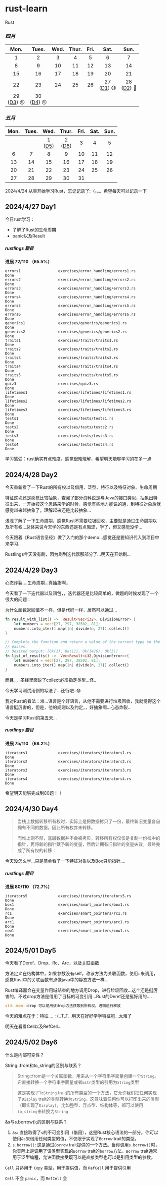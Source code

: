 # rust-learn
Rust

### *四月*

|              Mon.              |             Tues.             | Wed. | Thur. | Fri. |                   Sat.                   |             Sun.              |
| :----------------------------: | :---------------------------: | :--: | :---: | :--: | :--------------------------------------: | :---------------------------: |
|               1                |               2               |  3   |   4   |  5   |                    6                     |               7               |
|               8                |               9               |  10  |  11   |  12  |                    13                    |              14               |
|               15               |              16               |  17  |  18   |  19  |                    20                    |              21               |
|               22               |              23               |  24  |  25   |  26  | 27 <br>([D1](#2024427-Day1)) :anguished: | 28<br>([D2](#2024428-Day2)) 🤔 |
| 29<br/>([D3](#2024429-Day3)) 😖 | 30<br>([D4](#2024429-Day4)) 😖 |      |       |      |                                          |                               |



### *五月*

| Mon. | Tues. |            Wed.             |            Thur.             | Fri. | Sat. | Sun. |
| :--: | :---: | :-------------------------: | :--------------------------: | :--: | :--: | :--: |
|      |       | 1<br> ([D5](#2024501-Day5)) | 2<br/> ([D6](#2024502-Day6)) |  3   |  4   |  5   |
|  6   |   7   |              8              |              9               |  10  |  11  |  12  |
|  13  |  14   |             15              |              16              |  17  |  18  |  19  |
|  20  |  21   |             22              |              23              |  24  |  25  |  26  |
|  27  |  28   |             29              |              30              |  31  |      |      |



2024/4/24 从零开始学习Rust，忘记记录了:（。。。希望每天可以记录一下

## 2024/4/27 Day1 

今日rust学习：

- 了解了Rust的生命周期
- panic以及Result

##### rustlings 题目

**进展 72/110 （65.5%）**

```
errors1                 exercises/error_handling/errors1.rs             Done
errors2                 exercises/error_handling/errors2.rs             Done
errors3                 exercises/error_handling/errors3.rs             Done
errors4                 exercises/error_handling/errors4.rs             Done
errors5                 exercises/error_handling/errors5.rs             Done
errors6                 exercises/error_handling/errors6.rs             Done
generics1               exercises/generics/generics1.rs                 Done
generics2               exercises/generics/generics2.rs                 Done
traits1                 exercises/traits/traits1.rs                     Done
traits2                 exercises/traits/traits2.rs                     Done
traits3                 exercises/traits/traits3.rs                     Done
traits4                 exercises/traits/traits4.rs                     Done
traits5                 exercises/traits/traits5.rs                     Done
quiz3                   exercises/quiz3.rs                              Done
lifetimes1              exercises/lifetimes/lifetimes1.rs               Done
lifetimes2              exercises/lifetimes/lifetimes2.rs               Done
lifetimes3              exercises/lifetimes/lifetimes3.rs               Done
tests1                  exercises/tests/tests1.rs                       Done
tests2                  exercises/tests/tests2.rs                       Done
tests3                  exercises/tests/tests3.rs                       Done
tests4                  exercises/tests/tests4.rs                       Done
```

学习感受：rust确实有点难度，感觉很难理解，希望明天能够学习的在多一点

## 2024/4/28 Day2 

今天重新看了一下Rust的所有权以及借用、泛型、特征以及特征对象、生命周期

特征这块还是感觉比较抽象，查阅了部分资料说是与Java的接口类似，抽象出特征出来，一开始按这个思路来学的时候，感觉有些地方能说的通，到特征对象后就感觉越来越抽象了，理解起来还是比较抽象...

浅浅了解了一下生命周期，感觉Rust不需要垃圾回收，主要就是通过生命周期以及所有权...总体来说今天学的东西还是有点晦涩，学了，但又感觉没学...

今天跟着《Rust语言圣经》做了入门的那个demo...感觉还是要知识代入到项目中来学习..

Rustlings今天没有刷，因为刷到迭代器那部分了...明天在开始刷...

## 2024/4/29 Day3

心态炸裂....生命周期...真抽象啊...

今天看了一下迭代器以及闭包，，迭代器还是比较简单的，做题的时候发现了一个很大的问题：

为什么函数返回值不一样，但是代码一样，居然可以通过...

```rust
fn result_with_list() ->  Result<Vec<i32>, DivisionError> {
    let numbers = vec![27, 297, 38502, 81];
    numbers.into_iter().map(|n| divide(n, 27)).collect()
}

// Complete the function and return a value of the correct type so the test
// passes.
// Desired output: [Ok(1), Ok(11), Ok(1426), Ok(3)]
fn list_of_results() ->  Vec<Result<i32,DivisionError>>{
    let numbers = vec![27, 297, 38502, 81];
    numbers.into_iter().map(|n| divide(n, 27)).collect()
}
```

而且，，圣经里面说了collect必须指定类型...怪..

今天学习测试用例的写法了...还行吧..😎

我对Rust的看法：难...语言是个好语言，从他不需要进行垃圾回收，我就觉得这个语言挺厉害的，但是，他的规则以及约定，，好抽象啊...心态炸裂..

今天是学习Rust的第五天...

##### rustlings 题目

**进展 75/110 （68.2%）**

```
iterators1              exercises/iterators/iterators1.rs               Done
iterators2              exercises/iterators/iterators2.rs               Done
iterators3              exercises/iterators/iterators3.rs               Done
iterators4              exercises/iterators/iterators4.rs               Done
```

希望明天能够完成到80题！！



## 2024/4/30 Day4



> 当栈上数据转移所有权时，实际上是把数据拷贝了一份，最终新旧变量各自拥有不同的数据，因此所有权并未转移。
>
> 而堆上则不然，底层数据并不会被拷贝，转移所有权仅仅是复制一份栈中的指针，再将新的指针赋予新的变量，然后让拥有旧指针的变量失效，最终完成了所有权的转移：



今天没怎么学...只是简单看了一下特征对象以及Box只能指针....



##### rustlings 题目

**进展 80/110 （72.7%）**

```
iterators5              exercises/iterators/iterators5.rs               Done
box1                    exercises/smart_pointers/box1.rs                Done
rc1                     exercises/smart_pointers/rc1.rs                 Done
arc1                    exercises/smart_pointers/arc1.rs                Done
cow1                    exercises/smart_pointers/cow1.rs                Done
```

## 2024/5/01 Day5

今天看了Deref、Drop、Rc、Arc，以及关联函数

方法定义在结构体中，如果参数没有self，称该方法为关联函数，使用::来调用，感觉Rust中的关联函数有点像java中的静态方法一样...

Rust编译器会在变量作用域结束的地方调用Drop，进行垃圾回收...这个还是挺厉害的，不过drop方法是借用了目标的可变引用...Rust的Deref还是挺好用的....

```rust
std::mem::drop 可以使用该drop方法获取到所有权，进而进行释放
```



今天的难点在于：特征.... : (..T_T...明天在好好学学特征吧...太难了

明天在看看Cell以及RefCell...



## 2024/5/02 Day6

什么是内部可变性？

String::from和to_string的区别与联系？

> String::from是一个关联函数，用来从一个字符串字面量创建一个`String`。它直接转换一个字符串字面量或者`&str`类型的引用为`String`类型
>
> 这是实现了`ToString` trait的所有类型的一个方法，它允许我们把任何实现了`Display` trait的类型转换为`String`。这意味着任何你可以打印出来的类型（即实现了`Display`），比如整型、浮点型、结构体等，都可以使用`to_string`来转换为`String`



&s与s.borrow();的区别与联系？

1. `&s`: 直接取得了`s`的不可变引用（借用），这是Rust核心语法的一部分。你可以使用`&s`来借用任何类型的值，不仅限于实现了`Borrow` trait的类型。
2. `s.borrow()`: 这是通过`Borrow` trait提供的一个方法。当你调用`s.borrow()`时，你实际上是调用了该类型实现的`Borrow` trait的`borrow`方法。`Borrow` trait通常用于泛型编程，允许函数接受既可以是直接类型也可以是引用类型的参数。



`Cell` 只适用于 `Copy` 类型，用于提供值，而 `RefCell` 用于提供引用

`Cell` 不会 `panic`，而 `RefCell` 会
